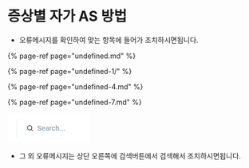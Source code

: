 # 증상별 자가 AS 방법

* 오류메시지를 확인하여 맞는 항목에 들어가 조치하시면됩니다.

{% page-ref page="undefined.md" %}

{% page-ref page="undefined-1/" %}

{% page-ref page="undefined-4.md" %}

{% page-ref page="undefined-7.md" %}

![&#xC0C1;&#xB2E8; &#xC624;&#xB978;&#xCABD; &#xAC80;&#xC0C9;&#xBC84;&#xD2BC;](../../.gitbook/assets/.png%20%2813%29.png)



* 그 외 오류메시지는 상단 오른쪽에 검색버튼에서 검색해서 조치하시면됩니다.



